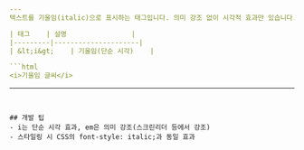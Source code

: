 ```yaml
---
텍스트를 기울임(italic)으로 표시하는 태그입니다. 의미 강조 없이 시각적 효과만 있습니다.

| 태그    | 설명                |
|---------|---------------------|
| &lt;i&gt;    | 기울임(단순 시각)    |

```html
<i>기울임 글씨</i>
```

---
```


## 개발 팁
- i는 단순 시각 효과, em은 의미 강조(스크린리더 등에서 강조)
- 스타일링 시 CSS의 font-style: italic;과 동일 효과
